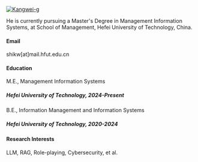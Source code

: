 

[![Kangwei-g](https://img.shields.io/badge/kangwei-github-blue?logo=github)](https://github.com/Kangwei-g)

He is currently pursuing a Master's Degree in Management Information Systems, at School of Management, Hefei University of Technology, China.

#### Email
shikw[at]mail.hfut.edu.cn

#### Education

M.E., Management Information Systems 
##### Hefei University of Technology, 2024-Present

B.E., Information Management and Information Systems
##### Hefei University of Technology, 2020-2024

#### Research Interests
LLM, RAG, Role-playing, Cybersecurity, et al.
